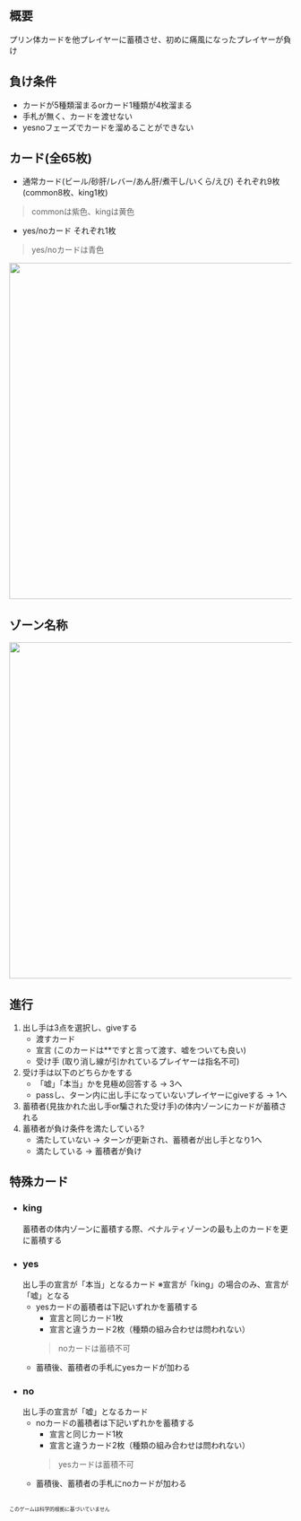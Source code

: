 ## 概要
プリン体カードを他プレイヤーに蓄積させ、初めに痛風になったプレイヤーが負け
## 負け条件
- カードが5種類溜まるorカード1種類が4枚溜まる
- 手札が無く、カードを渡せない
- yesnoフェーズでカードを溜めることができない
## カード(全65枚)
  - 通常カード(ビール/砂肝/レバー/あん肝/煮干し/いくら/えび)
  それぞれ9枚(common8枚、king1枚)
  > commonは紫色、kingは黄色
  - yes/noカード
  それぞれ1枚
  > yes/noカードは青色
  
  <img src="https://firebasestorage.googleapis.com/v0/b/gokipo-d9c62.appspot.com/o/list.jpeg?alt=media&token=e5a580ad-5d37-459d-8716-2180db405496" style="width:600px;display:block;margin:auto;"/>
  
## ゾーン名称
  <img src="https://firebasestorage.googleapis.com/v0/b/gokipo-d9c62.appspot.com/o/zone.jpg?alt=media&token=8b72bbe6-3f8c-4f09-95c3-6a565f6f1ecb" style="width:600px;display:block;margin:auto;"/>


## 進行
  1. 出し手は3点を選択し、giveする
     - 渡すカード
     - 宣言 (このカードは**ですと言って渡す、嘘をついても良い)
     - 受け手 (取り消し線が引かれているプレイヤーは指名不可)
  2. 受け手は以下のどちらかをする
     - 「嘘」「本当」かを見極め回答する → 3へ
     - passし、ターン内に出し手になっていないプレイヤーにgiveする → 1へ
  3. 蓄積者(見抜かれた出し手or騙された受け手)の体内ゾーンにカードが蓄積される
  4. 蓄積者が負け条件を満たしている?
     - 満たしていない → ターンが更新され、蓄積者が出し手となり1へ
     - 満たしている → 蓄積者が負け

## 特殊カード
  - ### king
    蓄積者の体内ゾーンに蓄積する際、ペナルティゾーンの最も上のカードを更に蓄積する
  - ### yes
    出し手の宣言が「本当」となるカード
    ※宣言が「king」の場合のみ、宣言が「嘘」となる
    - yesカードの蓄積者は下記いずれかを蓄積する
      - 宣言と同じカード1枚
      - 宣言と違うカード2枚（種類の組み合わせは問われない）
      > noカードは蓄積不可
    - 蓄積後、蓄積者の手札にyesカードが加わる
  - ### no
    出し手の宣言が「嘘」となるカード
    - noカードの蓄積者は下記いずれかを蓄積する
      - 宣言と同じカード1枚
      - 宣言と違うカード2枚（種類の組み合わせは問われない）
      > yesカードは蓄積不可
    - 蓄積後、蓄積者の手札にnoカードが加わる

<p style="font-size:9px;margin-top:30px;">このゲームは科学的根拠に基づいていません</p>








